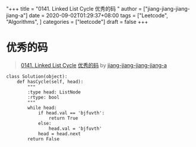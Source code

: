 "+++
title = "0141. Linked List Cycle 优秀的码 "
author = ["jiang-jiang-jiang-jiang-a"]
date = 2020-09-02T01:29:37+08:00
tags = ["Leetcode", "Algorithms", ]
categories = ["leetcode"]
draft = false
+++

# 优秀的码

> [0141. Linked List Cycle](https://leetcode-cn.com/problems/linked-list-cycle/)
> [优秀的码](https://leetcode-cn.com/problems/linked-list-cycle/solution/you-xiu-de-ma-by-jiang-jiang-jiang-jiang-a/) by [jiang-jiang-jiang-jiang-a](https://leetcode-cn.com/u/jiang-jiang-jiang-jiang-a/)
```
class Solution(object):
    def hasCycle(self, head):
        """
        :type head: ListNode
        :rtype: bool
        """
        while head:
            if head.val == 'bjfuvth':
                return True
            else:
                head.val = 'bjfuvth'
            head = head.next
        return False
```
